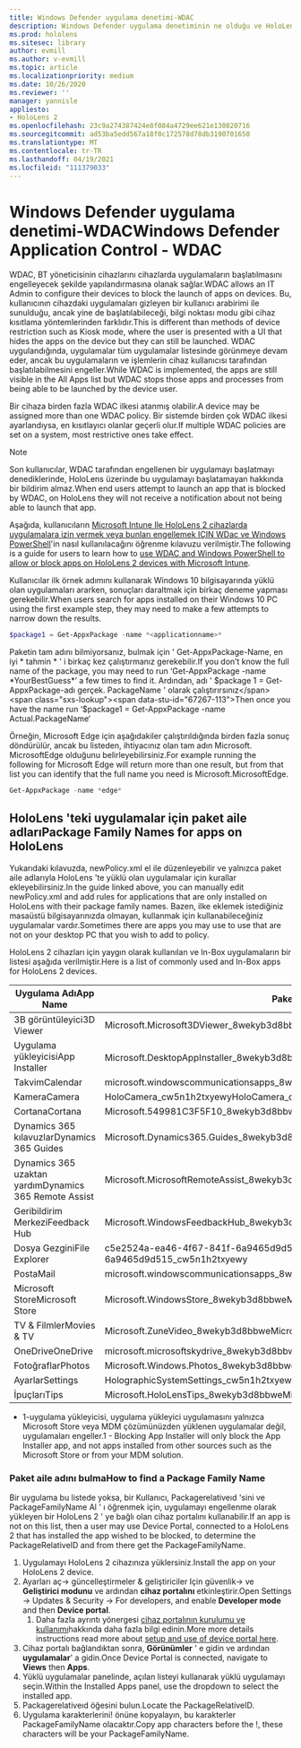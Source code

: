 ```yaml
---
title: Windows Defender uygulama denetimi-WDAC
description: Windows Defender uygulama denetiminin ne olduğu ve HoloLens karma gerçeklik cihazlarını yönetmek için nasıl kullanılacağı hakkında genel bakış.
ms.prod: hololens
ms.sitesec: library
author: evmill
ms.author: v-evmill
ms.topic: article
ms.localizationpriority: medium
ms.date: 10/26/2020
ms.reviewer: ''
manager: yannisle
appliesto:
- HoloLens 2
ms.openlocfilehash: 23c9a274387424e8f084a4729ee621e130820716
ms.sourcegitcommit: ad53ba5edd567a18f0c172578d78db3190701650
ms.translationtype: MT
ms.contentlocale: tr-TR
ms.lasthandoff: 04/19/2021
ms.locfileid: "111379033"
---
```

# <a name="windows-defender-application-control---wdac"></a><span data-ttu-id="67267-103">Windows Defender uygulama denetimi-WDAC</span><span class="sxs-lookup"><span data-stu-id="67267-103">Windows Defender Application Control - WDAC</span></span>

<span data-ttu-id="67267-104">WDAC, BT yöneticisinin cihazlarını cihazlarda uygulamaların başlatılmasını engelleyecek şekilde yapılandırmasına olanak sağlar.</span><span class="sxs-lookup"><span data-stu-id="67267-104">WDAC allows an IT Admin to configure their devices to block the launch of apps on devices.</span></span> <span data-ttu-id="67267-105">Bu, kullanıcının cihazdaki uygulamaları gizleyen bir kullanıcı arabirimi ile sunulduğu, ancak yine de başlatılabileceği, bilgi noktası modu gibi cihaz kısıtlama yöntemlerinden farklıdır.</span><span class="sxs-lookup"><span data-stu-id="67267-105">This is different than methods of device restriction such as Kiosk mode, where  the user is presented with a UI that hides the apps on the device but they can still be launched.</span></span> <span data-ttu-id="67267-106">WDAC uygulandığında, uygulamalar tüm uygulamalar listesinde görünmeye devam eder, ancak bu uygulamaların ve işlemlerin cihaz kullanıcısı tarafından başlatılabilmesini engeller.</span><span class="sxs-lookup"><span data-stu-id="67267-106">While WDAC is implemented, the apps are still visible in the All Apps list but WDAC stops those apps and processes from being able to be launched by the device user.</span></span>

<span data-ttu-id="67267-107">Bir cihaza birden fazla WDAC ilkesi atanmış olabilir.</span><span class="sxs-lookup"><span data-stu-id="67267-107">A device may be assigned more than one WDAC policy.</span></span> <span data-ttu-id="67267-108">Bir sistemde birden çok WDAC ilkesi ayarlandıysa, en kısıtlayıcı olanlar geçerli olur.</span><span class="sxs-lookup"><span data-stu-id="67267-108">If multiple WDAC policies are set on a system, most restrictive ones take effect.</span></span> 

> [!NOTE]
> <span data-ttu-id="67267-109">Son kullanıcılar, WDAC tarafından engellenen bir uygulamayı başlatmayı denediklerinde, HoloLens üzerinde bu uygulamayı başlatamayan hakkında bir bildirim almaz.</span><span class="sxs-lookup"><span data-stu-id="67267-109">When end users attempt to launch an app that is blocked by WDAC, on HoloLens they will not receive a notification about not being able to launch that app.</span></span>

<span data-ttu-id="67267-110">Aşağıda, kullanıcıların [Microsoft Intune Ile HoloLens 2 cihazlarda uygulamalara izin vermek veya bunları engellemek IÇIN WDac ve Windows PowerShell](https://docs.microsoft.com/mem/intune/configuration/custom-profile-hololens)'in nasıl kullanılacağını öğrenme kılavuzu verilmiştir.</span><span class="sxs-lookup"><span data-stu-id="67267-110">The following is a guide for users to learn how to [use WDAC and Windows PowerShell to allow or block apps on HoloLens 2 devices with Microsoft Intune](https://docs.microsoft.com/mem/intune/configuration/custom-profile-hololens).</span></span>

<span data-ttu-id="67267-111">Kullanıcılar ilk örnek adımını kullanarak Windows 10 bilgisayarında yüklü olan uygulamaları ararken, sonuçları daraltmak için birkaç deneme yapması gerekebilir.</span><span class="sxs-lookup"><span data-stu-id="67267-111">When users search for apps installed on their Windows 10 PC using the first example step, they may need to make a few attempts to narrow down the results.</span></span>

```powershell
$package1 = Get-AppxPackage -name *<applicationname>*
``` 

<span data-ttu-id="67267-112">Paketin tam adını bilmiyorsanız, bulmak için ' Get-AppxPackage-Name, en iyi \* tahmin \* ' i birkaç kez çalıştırmanız gerekebilir.</span><span class="sxs-lookup"><span data-stu-id="67267-112">If you don’t know the full name of the package, you may need to run ‘Get-AppxPackage -name \*YourBestGuess\*’ a few times to find it.</span></span> <span data-ttu-id="67267-113">Ardından, adı ' $package 1 = Get-AppxPackage-adı gerçek. PackageName ' olarak çalıştırırsınız</span><span class="sxs-lookup"><span data-stu-id="67267-113">Then once you have the name run ‘$package1 = Get-AppxPackage -name Actual.PackageName‘</span></span>

<span data-ttu-id="67267-114">Örneğin, Microsoft Edge için aşağıdakiler çalıştırıldığında birden fazla sonuç döndürülür, ancak bu listeden, ihtiyacınız olan tam adın Microsoft. MicrosoftEdge olduğunu belirleyebilirsiniz.</span><span class="sxs-lookup"><span data-stu-id="67267-114">For example running the following for Microsoft Edge will return more than one result, but from that list you can identify that the full name you need is Microsoft.MicrosoftEdge.</span></span>

```powershell
Get-AppxPackage -name *edge*
``` 

## <a name="package-family-names-for-apps-on-hololens"></a><span data-ttu-id="67267-115">HoloLens 'teki uygulamalar için paket aile adları</span><span class="sxs-lookup"><span data-stu-id="67267-115">Package Family Names for apps on HoloLens</span></span>

<span data-ttu-id="67267-116">Yukarıdaki kılavuzda, newPolicy.xml el ile düzenleyebilir ve yalnızca paket aile adlarıyla HoloLens 'te yüklü olan uygulamalar için kurallar ekleyebilirsiniz.</span><span class="sxs-lookup"><span data-stu-id="67267-116">In the guide linked above, you can manually edit newPolicy.xml and add rules for applications that are only installed on HoloLens with their package family names.</span></span> <span data-ttu-id="67267-117">Bazen, ilke eklemek istediğiniz masaüstü bilgisayarınızda olmayan, kullanmak için kullanabileceğiniz uygulamalar vardır.</span><span class="sxs-lookup"><span data-stu-id="67267-117">Sometimes there are apps you may use to use that are not on your desktop PC that you wish to add to policy.</span></span>

<span data-ttu-id="67267-118">HoloLens 2 cihazları için yaygın olarak kullanılan ve In-Box uygulamaların bir listesi aşağıda verilmiştir.</span><span class="sxs-lookup"><span data-stu-id="67267-118">Here is a list of commonly used and In-Box apps for HoloLens 2 devices.</span></span>

| <span data-ttu-id="67267-119">Uygulama Adı</span><span class="sxs-lookup"><span data-stu-id="67267-119">App Name</span></span>                   | <span data-ttu-id="67267-120">Paket ailesi adı</span><span class="sxs-lookup"><span data-stu-id="67267-120">Package Family Name</span></span>                                |
|----------------------------|----------------------------------------------------|
| <span data-ttu-id="67267-121">3B görüntüleyici</span><span class="sxs-lookup"><span data-stu-id="67267-121">3D Viewer</span></span>                  | <span data-ttu-id="67267-122">Microsoft.Microsoft3DViewer_8wekyb3d8bbwe</span><span class="sxs-lookup"><span data-stu-id="67267-122">Microsoft.Microsoft3DViewer_8wekyb3d8bbwe</span></span>          |
| <span data-ttu-id="67267-123">Uygulama yükleyicisi</span><span class="sxs-lookup"><span data-stu-id="67267-123">App Installer</span></span>              | <span data-ttu-id="67267-124">Microsoft.DesktopAppInstaller_8wekyb3d8bbwe <sup>1</sup></span><span class="sxs-lookup"><span data-stu-id="67267-124">Microsoft.DesktopAppInstaller_8wekyb3d8bbwe <sup>1</sup></span></span>         |
| <span data-ttu-id="67267-125">Takvim</span><span class="sxs-lookup"><span data-stu-id="67267-125">Calendar</span></span>                   | <span data-ttu-id="67267-126">microsoft.windowscommunicationsapps_8wekyb3d8bbwe</span><span class="sxs-lookup"><span data-stu-id="67267-126">microsoft.windowscommunicationsapps_8wekyb3d8bbwe</span></span>  |
| <span data-ttu-id="67267-127">Kamera</span><span class="sxs-lookup"><span data-stu-id="67267-127">Camera</span></span>                     | <span data-ttu-id="67267-128">HoloCamera_cw5n1h2txyewy</span><span class="sxs-lookup"><span data-stu-id="67267-128">HoloCamera_cw5n1h2txyewy</span></span>                           |
| <span data-ttu-id="67267-129">Cortana</span><span class="sxs-lookup"><span data-stu-id="67267-129">Cortana</span></span>                    | <span data-ttu-id="67267-130">Microsoft.549981C3F5F10_8wekyb3d8bbwe</span><span class="sxs-lookup"><span data-stu-id="67267-130">Microsoft.549981C3F5F10_8wekyb3d8bbwe</span></span>              |
| <span data-ttu-id="67267-131">Dynamics 365 kılavuzlar</span><span class="sxs-lookup"><span data-stu-id="67267-131">Dynamics 365 Guides</span></span>        | <span data-ttu-id="67267-132">Microsoft.Dynamics365.Guides_8wekyb3d8bbwe</span><span class="sxs-lookup"><span data-stu-id="67267-132">Microsoft.Dynamics365.Guides_8wekyb3d8bbwe</span></span>         |
| <span data-ttu-id="67267-133">Dynamics 365 uzaktan yardım</span><span class="sxs-lookup"><span data-stu-id="67267-133">Dynamics 365 Remote Assist</span></span> | <span data-ttu-id="67267-134">Microsoft.MicrosoftRemoteAssist_8wekyb3d8bbwe</span><span class="sxs-lookup"><span data-stu-id="67267-134">Microsoft.MicrosoftRemoteAssist_8wekyb3d8bbwe</span></span>      |
| <span data-ttu-id="67267-135">Geribildirim Merkezi</span><span class="sxs-lookup"><span data-stu-id="67267-135">Feedback Hub</span></span>               | <span data-ttu-id="67267-136">Microsoft.WindowsFeedbackHub_8wekyb3d8bbwe</span><span class="sxs-lookup"><span data-stu-id="67267-136">Microsoft.WindowsFeedbackHub_8wekyb3d8bbwe</span></span>         |
| <span data-ttu-id="67267-137">Dosya Gezgini</span><span class="sxs-lookup"><span data-stu-id="67267-137">File Explorer</span></span>              | <span data-ttu-id="67267-138">c5e2524a-ea46-4f67-841f-6a9465d9d515_cw5n1h2txyewy</span><span class="sxs-lookup"><span data-stu-id="67267-138">c5e2524a-ea46-4f67-841f-6a9465d9d515_cw5n1h2txyewy</span></span> |
| <span data-ttu-id="67267-139">Posta</span><span class="sxs-lookup"><span data-stu-id="67267-139">Mail</span></span>                       | <span data-ttu-id="67267-140">microsoft.windowscommunicationsapps_8wekyb3d8bbwe</span><span class="sxs-lookup"><span data-stu-id="67267-140">microsoft.windowscommunicationsapps_8wekyb3d8bbwe</span></span>  |
| <span data-ttu-id="67267-141">Microsoft Store</span><span class="sxs-lookup"><span data-stu-id="67267-141">Microsoft Store</span></span>            | <span data-ttu-id="67267-142">Microsoft.WindowsStore_8wekyb3d8bbwe</span><span class="sxs-lookup"><span data-stu-id="67267-142">Microsoft.WindowsStore_8wekyb3d8bbwe</span></span>               |
| <span data-ttu-id="67267-143">TV & Filmler</span><span class="sxs-lookup"><span data-stu-id="67267-143">Movies & TV</span></span>                | <span data-ttu-id="67267-144">Microsoft.ZuneVideo_8wekyb3d8bbwe</span><span class="sxs-lookup"><span data-stu-id="67267-144">Microsoft.ZuneVideo_8wekyb3d8bbwe</span></span>                  |
| <span data-ttu-id="67267-145">OneDrive</span><span class="sxs-lookup"><span data-stu-id="67267-145">OneDrive</span></span>                   | <span data-ttu-id="67267-146">microsoft.microsoftskydrive_8wekyb3d8bbwe</span><span class="sxs-lookup"><span data-stu-id="67267-146">microsoft.microsoftskydrive_8wekyb3d8bbwe</span></span>          |
| <span data-ttu-id="67267-147">Fotoğraflar</span><span class="sxs-lookup"><span data-stu-id="67267-147">Photos</span></span>                     | <span data-ttu-id="67267-148">Microsoft.Windows.Photos_8wekyb3d8bbwe</span><span class="sxs-lookup"><span data-stu-id="67267-148">Microsoft.Windows.Photos_8wekyb3d8bbwe</span></span>             |
| <span data-ttu-id="67267-149">Ayarlar</span><span class="sxs-lookup"><span data-stu-id="67267-149">Settings</span></span>                   | <span data-ttu-id="67267-150">HolographicSystemSettings_cw5n1h2txyewy</span><span class="sxs-lookup"><span data-stu-id="67267-150">HolographicSystemSettings_cw5n1h2txyewy</span></span>            |
| <span data-ttu-id="67267-151">İpuçları</span><span class="sxs-lookup"><span data-stu-id="67267-151">Tips</span></span>                       | <span data-ttu-id="67267-152">Microsoft.HoloLensTips_8wekyb3d8bbwe</span><span class="sxs-lookup"><span data-stu-id="67267-152">Microsoft.HoloLensTips_8wekyb3d8bbwe</span></span>               |

- <span data-ttu-id="67267-153">1-uygulama yükleyicisi, uygulama yükleyici uygulamasını yalnızca Microsoft Store veya MDM çözümünüzden yüklenen uygulamalar değil, uygulamaları engeller.</span><span class="sxs-lookup"><span data-stu-id="67267-153">1 - Blocking App Installer will only block the App Installer app, and not apps installed from other sources such as the Microsoft Store or from your MDM solution.</span></span>

### <a name="how-to-find-a-package-family-name"></a><span data-ttu-id="67267-154">Paket aile adını bulma</span><span class="sxs-lookup"><span data-stu-id="67267-154">How to find a Package Family Name</span></span>

<span data-ttu-id="67267-155">Bir uygulama bu listede yoksa, bir Kullanıcı, Packagerelativeıd 'sini ve PackageFamilyName Al ' ı öğrenmek için, uygulamayı engellenme olarak yükleyen bir HoloLens 2 ' ye bağlı olan cihaz portalını kullanabilir.</span><span class="sxs-lookup"><span data-stu-id="67267-155">If an app is not on this list, then a user may use Device Portal, connected to a HoloLens 2 that has installed the app wished to be blocked, to determine the PackageRelativeID and from there get the PackageFamilyName.</span></span>

1. <span data-ttu-id="67267-156">Uygulamayı HoloLens 2 cihazınıza yüklersiniz.</span><span class="sxs-lookup"><span data-stu-id="67267-156">Install the app on your HoloLens 2 device.</span></span> 
1. <span data-ttu-id="67267-157">Ayarları aç-> güncelleştirmeler & geliştiriciler Için güvenlik-> ve **Geliştirici modunu** ve ardından **cihaz portalını** etkinleştirir.</span><span class="sxs-lookup"><span data-stu-id="67267-157">Open Settings -> Updates & Security -> For developers, and enable **Developer mode** and then **Device portal**.</span></span> 
    1. <span data-ttu-id="67267-158">Daha fazla ayrıntı yönergesi [cihaz portalının kurulumu ve kullanımı](https://docs.microsoft.com/windows/mixed-reality/develop/platform-capabilities-and-apis/using-the-windows-device-portal)hakkında daha fazla bilgi edinin.</span><span class="sxs-lookup"><span data-stu-id="67267-158">More more details instructions read more about [setup and use of device portal here](https://docs.microsoft.com/windows/mixed-reality/develop/platform-capabilities-and-apis/using-the-windows-device-portal).</span></span>
1. <span data-ttu-id="67267-159">Cihaz portalı bağlandıktan sonra, **Görünümler** ' e gidin ve ardından **uygulamalar**' a gidin.</span><span class="sxs-lookup"><span data-stu-id="67267-159">Once Device Portal is connected, navigate to **Views** then **Apps**.</span></span> 
1. <span data-ttu-id="67267-160">Yüklü uygulamalar panelinde, açılan listeyi kullanarak yüklü uygulamayı seçin.</span><span class="sxs-lookup"><span data-stu-id="67267-160">Within the Installed Apps panel, use the dropdown to select the installed app.</span></span> 
1. <span data-ttu-id="67267-161">Packagerelativeıd öğesini bulun.</span><span class="sxs-lookup"><span data-stu-id="67267-161">Locate the PackageRelativeID.</span></span> 
1. <span data-ttu-id="67267-162">Uygulama karakterlerini! önüne kopyalayın, bu karakterler PackageFamilyName olacaktır.</span><span class="sxs-lookup"><span data-stu-id="67267-162">Copy app characters before the !, these characters will be your PackageFamilyName.</span></span>


